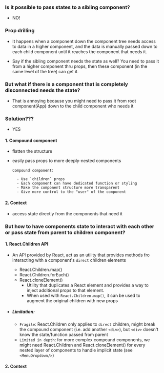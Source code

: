 ### Is it possible to pass states to a sibling component?
- NO!

### Prop drilling
- It happens when a component down the component tree needs access to data in a higher component, and the data is manually passed down to each child component until it reaches the component that needs it.

- Say if the sibling component needs the state as well? You need to pass it from a higher component thru props, then these component (in the same level of the tree) can get it.

### But what if there is a component that is completely disconnected needs the state?

- That is annoying because you might need to pass it from root component(App) down to the child component who needs it

### Solution???
- YES
#### 1. Compound component
- flatten the structure
- easily pass props to more deeply-nested components

    `Compound component`:

        - Use `children` props
        - Each component can have dedicated function or styling
        - Make the component structure more transparent
        - Give more control to the "user" of the component

#### 2. Context
- access state directly from the components that need it

### But how to have components state to interact with each other or pass state from parent to children component?

#### 1. React.Children API
- An API provided by React, act as an utility that provides methods fro interacting with a component's `direct` children elements
        
    - React.Children.map()
    - React.Children.forEach()
    - React.cloneElement()
        - Utility that duplicates a React element and provides a way to inject additional props to that element.
        - When used with `React.Children.map()`, it can be used to augment the original children with new props

- ##### Limitation:
    - `Fragile`: React.Children only applies to `direct` children, might break the compound component (i.e. add another `<div>`), but `<div>` doesn't know the state/function passed from parent
    - `Limited in depth`: for more complex compound components, we might need React.Children and React.cloneElement() for every nested layer of components to handle implicit state (see `<MenuDropdown/>`)

#### 2. Context